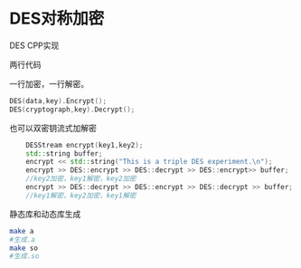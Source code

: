 # DES对称加密

DES CPP实现

两行代码

一行加密，一行解密。

```c++
DES(data,key).Encrypt();
DES(cryptograph,key).Decrypt();
```

也可以双密钥流式加解密

```C++
	DESStream encrypt(key1,key2);
	std::string buffer;
	encrypt << std::string("This is a triple DES experiment.\n");
	encrypt >> DES::encrypt >> DES::decrypt >> DES::encrypt>> buffer;
	//key2加密，key1解密，key2加密
	encrypt >> DES::decrypt >> DES::encrypt >> DES::decrypt >> buffer;
	//key1解密，key2加密，key1解密
```

静态库和动态库生成

```bash
make a
#生成.a
make so
#生成.so
```

